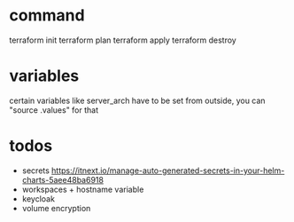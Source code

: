 # command
terraform init
terraform plan
terraform apply
terraform destroy

# variables
certain variables like server_arch have to be set from outside, you can "source .values" for that

# todos
- secrets https://itnext.io/manage-auto-generated-secrets-in-your-helm-charts-5aee48ba6918
- workspaces + hostname variable
- keycloak
- volume encryption